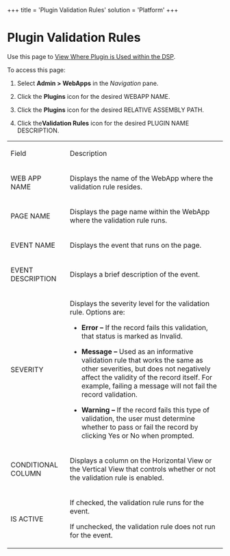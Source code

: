 +++
title = 'Plugin Validation Rules'
solution = 'Platform'
+++

# Plugin Validation Rules

<div class="use">

Use this page to [View Where Plugin is Used within the
DSP](../Use_Cases/View%20Where%20Plugin%20is%20Used).

</div>

To access this page:

1.  Select **Admin \> WebApps** in the *Navigation* pane.

2.  Click the **Plugins** icon for the desired WEBAPP NAME.

3.  Click the **Plugins** icon for the desired RELATIVE ASSEMBLY PATH.

4.  Click the**Validation Rules** icon for the desired PLUGIN NAME
    DESCRIPTION.

<table>
<tbody>
<tr class="odd">
<td><p>Field</p></td>
<td><p>Description</p></td>
</tr>
<tr class="even">
<td><p>WEB APP NAME</p></td>
<td><p>Displays the name of the WebApp where the validation rule resides.</p></td>
</tr>
<tr class="odd">
<td><p>PAGE NAME</p></td>
<td><p>Displays the page name within the WebApp where the validation rule runs.</p></td>
</tr>
<tr class="even">
<td><p>EVENT NAME</p></td>
<td><p>Displays the event that runs on the page. </p></td>
</tr>
<tr class="odd">
<td><p>EVENT DESCRIPTION</p></td>
<td><p>Displays a brief description of the event.</p></td>
</tr>
<tr class="even">
<td><p>SEVERITY</p></td>
<td><p>Displays the severity level for the validation rule. Options are:</p>
<ul>
<li><p><strong>Error –</strong> If the record fails this validation, that status is marked as Invalid.</p></li>
<li><p><strong>Message –</strong> Used as an informative validation rule that works the same as other severities, but does not negatively affect the validity of the record itself. For example, failing a message will not fail the record validation.</p></li>
<li><p><strong>Warning –</strong> If the record fails this type of validation, the user must determine whether to pass or fail the record by clicking Yes or No when prompted.</p></li>
</ul></td>
</tr>
<tr class="odd">
<td><p>CONDITIONAL COLUMN</p></td>
<td><p>Displays a column on the Horizontal View or the Vertical View that controls whether or not the validation rule is enabled.</p></td>
</tr>
<tr class="even">
<td><p>IS ACTIVE</p></td>
<td><p>If checked, the validation rule runs for the event.</p>
<p>If unchecked, the validation rule does not run for the event. </p></td>
</tr>
</tbody>
</table>
